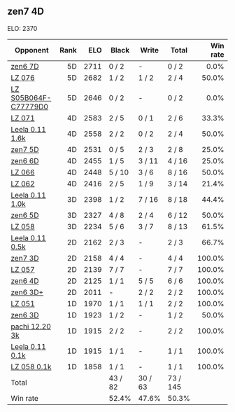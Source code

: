 ## zen7 4D ##

ELO: 2370

Opponent | Rank | ELO | Black | Write | Total | Win rate
---------|-----:|----:|-------|-------|-------|-------:
[zen6 7D](zen6%207D.md) | 5D | 2711 | 0 / 2 | - | 0 / 2 | 0.0%
[LZ 076](LZ%20076.md) | 5D | 2682 | 1 / 2 | 1 / 2 | 2 / 4 | 50.0%
[LZ S05B064F-C77779D0](LZ%20S05B064F-C77779D0.md) | 5D | 2646 | 0 / 2 | - | 0 / 2 | 0.0%
[LZ 071](LZ%20071.md) | 4D | 2583 | 2 / 5 | 0 / 1 | 2 / 6 | 33.3%
[Leela 0.11 1.6k](Leela%200.11%201.6k.md) | 4D | 2558 | 2 / 2 | 0 / 2 | 2 / 4 | 50.0%
[zen7 5D](zen7%205D.md) | 4D | 2531 | 0 / 5 | 2 / 3 | 2 / 8 | 25.0%
[zen6 6D](zen6%206D.md) | 4D | 2455 | 1 / 5 | 3 / 11 | 4 / 16 | 25.0%
[LZ 066](LZ%20066.md) | 4D | 2448 | 5 / 10 | 3 / 6 | 8 / 16 | 50.0%
[LZ 062](LZ%20062.md) | 4D | 2416 | 2 / 5 | 1 / 9 | 3 / 14 | 21.4%
[Leela 0.11 1.0k](Leela%200.11%201.0k.md) | 3D | 2398 | 1 / 2 | 7 / 16 | 8 / 18 | 44.4%
[zen6 5D](zen6%205D.md) | 3D | 2327 | 4 / 8 | 2 / 4 | 6 / 12 | 50.0%
[LZ 058](LZ%20058.md) | 3D | 2234 | 5 / 6 | 3 / 7 | 8 / 13 | 61.5%
[Leela 0.11 0.5k](Leela%200.11%200.5k.md) | 2D | 2162 | 2 / 3 | - | 2 / 3 | 66.7%
[zen7 3D](zen7%203D.md) | 2D | 2158 | 4 / 4 | - | 4 / 4 | 100.0%
[LZ 057](LZ%20057.md) | 2D | 2139 | 7 / 7 | - | 7 / 7 | 100.0%
[zen6 4D](zen6%204D.md) | 2D | 2125 | 1 / 1 | 5 / 5 | 6 / 6 | 100.0%
[zen6 3D+](zen6%203D+.md) | 2D | 2011 | - | 2 / 2 | 2 / 2 | 100.0%
[LZ 051](LZ%20051.md) | 1D | 1970 | 1 / 1 | 1 / 1 | 2 / 2 | 100.0%
[zen6 3D](zen6%203D.md) | 1D | 1923 | 1 / 2 | - | 1 / 2 | 50.0%
[pachi 12.20 3k](pachi%2012.20%203k.md) | 1D | 1915 | 2 / 2 | - | 2 / 2 | 100.0%
[Leela 0.11 0.1k](Leela%200.11%200.1k.md) | 1D | 1915 | 1 / 1 | - | 1 / 1 | 100.0%
[LZ 058 0.1k](LZ%20058%200.1k.md) | 1D | 1858 | 1 / 1 | - | 1 / 1 | 100.0%
Total | | | 43 / 82 | 30 / 63 | 73 / 145 | 
Win rate| | | 52.4% | 47.6% | 50.3% | 

